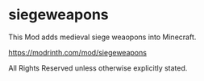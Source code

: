 # siegeweapons
This Mod adds medieval siege weaopons into Minecraft.

https://modrinth.com/mod/siegeweapons

All Rights Reserved unless otherwise explicitly stated.
